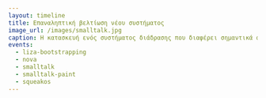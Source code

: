 ```yaml
---
layout: timeline 
title: Επαναληπτική βελτίωση νέου συστήματος 
image_url: /images/smalltalk.jpg
caption: Η κατασκευή ενός συστήματος διάδρασης που διαφέρει σημαντικά από τα προηγούμενα αντιμετωπίζεται με την αρχική δημιουργία ενός πολύ μικρού συνόλου από νέα εργαλεία, όπως είναι η γλώσσα προγραμματισμού, ο επεξεργαστής κειμένου, τα εργαλεία ανάπτυξης, και το κέλυφος διάδρασης, και κυρίως με την επαναληπτική βελτίωση τους. 
events:
  - liza-bootstrapping 
  - nova
  - smalltalk
  - smalltalk-paint
  - squeakos
---
```

